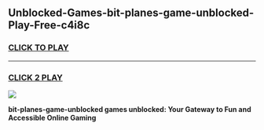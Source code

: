 
## Unblocked-Games-bit-planes-game-unblocked-Play-Free-c4i8c
<h3>
<a href="https://premium76.site?title=bit-planes-game-unblocked&ref=10A">CLICK TO PLAY</a></h3>
<hr>

<h3>
<a href="https://premium76.site?title=bit-planes-game-unblocked&ref=10A">CLICK 2 PLAY</a>
  
</h3>

<a href="https://premium76.site?title=bit-planes-game-unblocked&ref=10A"><img src="https://clearcache.store/games.png"></a>


**bit-planes-game-unblocked games unblocked: Your Gateway to Fun and Accessible Online Gaming**
